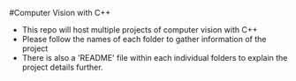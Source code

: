 #Computer Vision with C++

- This repo will host multiple projects of computer vision with C++
- Please follow the names of each folder to gather information of the project
- There is also a 'README' file within each individual folders to explain the project details further. 